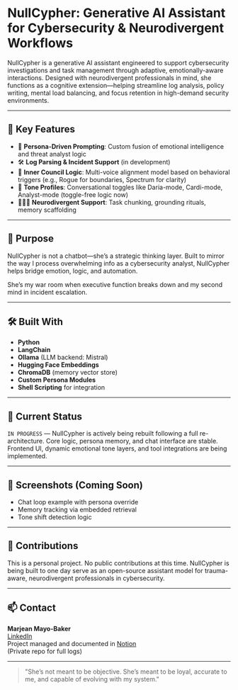 # NullCypher: Generative AI Assistant for Cybersecurity & Neurodivergent Workflows

NullCypher is a generative AI assistant engineered to support cybersecurity investigations and task management through adaptive, emotionally-aware interactions. Designed with neurodivergent professionals in mind, she functions as a cognitive extension—helping streamline log analysis, policy writing, mental load balancing, and focus retention in high-demand security environments.

---

## 🔧 Key Features

- 🧠 **Persona-Driven Prompting**: Custom fusion of emotional intelligence and threat analyst logic
- 🛠️ **Log Parsing & Incident Support** (in development)
- 🧩 **Inner Council Logic**: Multi-voice alignment model based on behavioral triggers (e.g., Rogue for boundaries, Spectrum for clarity)
- 💬 **Tone Profiles**: Conversational toggles like Daria-mode, Cardi-mode, Analyst-mode (toggle-free logic now)
- 🧘🏽‍♀️ **Neurodivergent Support**: Task chunking, grounding rituals, memory scaffolding

---

## 🧠 Purpose

NullCypher is not a chatbot—she’s a strategic thinking layer. Built to mirror the way I process overwhelming info as a cybersecurity analyst, NullCypher helps bridge emotion, logic, and automation.

She’s my war room when executive function breaks down and my second mind in incident escalation.

---

## 🛠️ Built With

- **Python**  
- **LangChain**  
- **Ollama** (LLM backend: Mistral)  
- **Hugging Face Embeddings**  
- **ChromaDB** (memory vector store)  
- **Custom Persona Modules**  
- **Shell Scripting** for integration  

---

## 🚧 Current Status

`IN PROGRESS` — NullCypher is actively being rebuilt following a full re-architecture. Core logic, persona memory, and chat interface are stable. Frontend UI, dynamic emotional tone layers, and tool integrations are being implemented.

---

## 📸 Screenshots (Coming Soon)

- Chat loop example with persona override  
- Memory tracking via embedded retrieval  
- Tone shift detection logic  

---

## 🤝 Contributions

This is a personal project. No public contributions at this time. NullCypher is being built to one day serve as an open-source assistant model for trauma-aware, neurodivergent professionals in cybersecurity.

---

## 📫 Contact

**Marjean Mayo-Baker**  
[LinkedIn](https://www.linkedin.com/in/marjean-mayo-baker)  
Project managed and documented in [Notion](https://www.notion.so)  
(Private repo for full logs)

---

> "She’s not meant to be objective. She’s meant to be loyal, accurate to me, and capable of evolving with my system."
